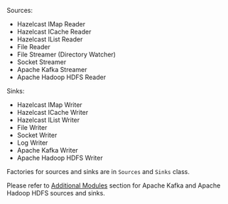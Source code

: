 Sources: 
 
  - Hazelcast IMap Reader
  - Hazelcast ICache Reader
  - Hazelcast IList Reader
  - File Reader
  - File Streamer (Directory Watcher)
  - Socket Streamer
  - Apache Kafka Streamer
  - Apache Hadoop HDFS Reader
  
Sinks:
 
  - Hazelcast IMap Writer
  - Hazelcast ICache Writer
  - Hazelcast IList Writer
  - File Writer
  - Socket Writer
  - Log Writer
  - Apache Kafka Writer
  - Apache Hadoop HDFS Writer

Factories for sources and sinks are in `Sources` and `Sinks` class.

Please refer to [Additional Modules](/090_Additional_Modules/_index.md) 
section for Apache Kafka and Apache Hadoop HDFS sources and sinks. 